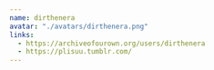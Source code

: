 ```yaml
---
name: dirthenera
avatar: "./avatars/dirthenera.png"
links:
  - https://archiveofourown.org/users/dirthenera
  - https://plisuu.tumblr.com/
---
```

